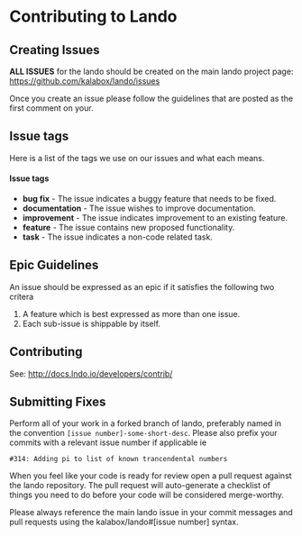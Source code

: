 Contributing to Lando
=====================

Creating Issues
---------------

**ALL ISSUES** for the lando should be created on the main lando
project page: https://github.com/kalabox/lando/issues

Once you create an issue please follow the guidelines that are posted as the
first comment on your.

Issue tags
----------

Here is a list of the tags we use on our issues and what each means.

#### Issue tags

* **bug fix** - The issue indicates a buggy feature that needs to be fixed.
* **documentation** - The issue wishes to improve documentation.
* **improvement** - The issue indicates improvement to an existing feature.
* **feature** - The issue contains new proposed functionality.
* **task** - The issue indicates a non-code related task.

Epic Guidelines
---------------

An issue should be expressed as an epic if it satisfies the following two
critera

1. A feature which is best expressed as more than one issue.
2. Each sub-issue is shippable by itself.

Contributing
------------

See: http://docs.lndo.io/developers/contrib/

Submitting Fixes
----------------

Perform all of your work in a forked branch of lando, preferably named in the
convention `[issue number]-some-short-desc`. Please also prefix your commits
with a relevant issue number if applicable ie

`#314: Adding pi to list of known trancendental numbers`

When you feel like your code is ready for review open a pull request against
the lando repository. The pull request will auto-generate a checklist
of things you need to do before your code will be considered merge-worthy.

Please always reference the main lando issue in your commit messages and pull
requests using the kalabox/lando#[issue number] syntax.
